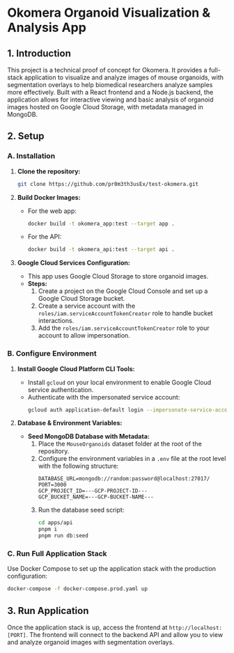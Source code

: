 # Okomera Organoid Visualization & Analysis App

## 1. Introduction

This project is a technical proof of concept for Okomera. It provides a full-stack application to visualize and analyze images of mouse organoids, with segmentation overlays to help biomedical researchers analyze samples more effectively. Built with a React frontend and a Node.js backend, the application allows for interactive viewing and basic analysis of organoid images hosted on Google Cloud Storage, with metadata managed in MongoDB.

## 2. Setup

### A. Installation

1. **Clone the repository:**
   ```bash
   git clone https://github.com/pr0m3th3usEx/test-okomera.git
   ```

2. **Build Docker Images:**
   - For the web app:
     ```bash
     docker build -t okomera_app:test --target app .
     ```
   - For the API:
     ```bash
     docker build -t okomera_api:test --target api .
     ```

3. **Google Cloud Services Configuration:**
   - This app uses Google Cloud Storage to store organoid images.
   - **Steps:**
     1. Create a project on the Google Cloud Console and set up a Google Cloud Storage bucket.
     2. Create a service account with the `roles/iam.serviceAccountTokenCreator` role to handle bucket interactions.
     3. Add the `roles/iam.serviceAccountTokenCreator` role to your account to allow impersonation.

### B. Configure Environment

1. **Install Google Cloud Platform CLI Tools:**
   - Install `gcloud` on your local environment to enable Google Cloud service authentication.
   - Authenticate with the impersonated service account:
     ```bash
     gcloud auth application-default login --impersonate-service-account [your-service-account]
     ```

2. **Database & Environment Variables:**
   - **Seed MongoDB Database with Metadata:**
     1. Place the `MouseOrganoids` dataset folder at the root of the repository.
     2. Configure the environment variables in a `.env` file at the root level with the following structure:
        ```env
        DATABASE_URL=mongodb://random:password@localhost:27017/
        PORT=3000
        GCP_PROJECT_ID=---GCP-PROJECT-ID---
        GCP_BUCKET_NAME=---GCP-BUCKET-NAME---
        ```
     3. Run the database seed script:
        ```bash
        cd apps/api
        pnpm i
        pnpm run db:seed
        ```

### C. Run Full Application Stack

Use Docker Compose to set up the application stack with the production configuration:

```bash
docker-compose -f docker-compose.prod.yaml up
```

## 3. Run Application

Once the application stack is up, access the frontend at `http://localhost:[PORT]`. The frontend will connect to the backend API and allow you to view and analyze organoid 
images with segmentation overlays.